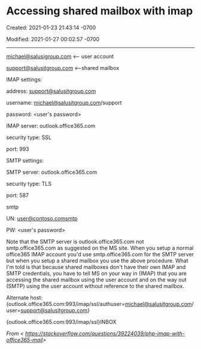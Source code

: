 # Accessing shared mailbox with imap

Created: 2021-01-23 21:43:14 -0700

Modified: 2021-01-27 00:02:57 -0700

---

michael@salusigroup.com <-- user account

support@salusitgroup.com <--shared mailbox

IMAP settings:

address: support@salusitgroup.com

username: michael@salusitgroup.com/support

password: <user's password>

IMAP server: outlook.office365.com

security type: SSL

port: 993

SMTP settings:

SMTP server: outlook.office365.com

security type: TLS

port: 587

smtp

UN: user@contoso.comsmtp

PW: <user's password>

Note that the SMTP server is outlook.office365.com not smtp.office365.com as suggested on the MS site. When you setup a normal office365 IMAP account you'd use smtp.office365.com for the SMTP server but when you setup a shared mailbox you use the above procedure. What I'm told is that because shared mailboxes don't have their own IMAP and SMTP credentials, you have to tell MS on your way in (IMAP) that you are accessing the shared mailbox using the user account and on the way out (SMTP) using the user account without reference to the shared mailbox.

Alternate host: {outlook.office365.com:993/imap/ssl/authuser=michael@salusitgroup.com/user=support@salusitgroup.com}

{outlook.office365.com:993/imap/ssl}INBOX

*From < <https://stackoverflow.com/questions/39224039/php-imap-with-office365-mail>>*
